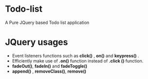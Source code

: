 # Todo-list
A Pure JQuery based Todo list application

# JQuery usages

 - Event listeners functions such as **click()** , **on()** and **keypress()** .
 - Efficiently make use of **.on()** function instead of **.click ()** function.
 - **fadeOut()**, **fadeIn()** and **fadeToggle()**
 - **append()** , **removeClass()**, **remove()** 
